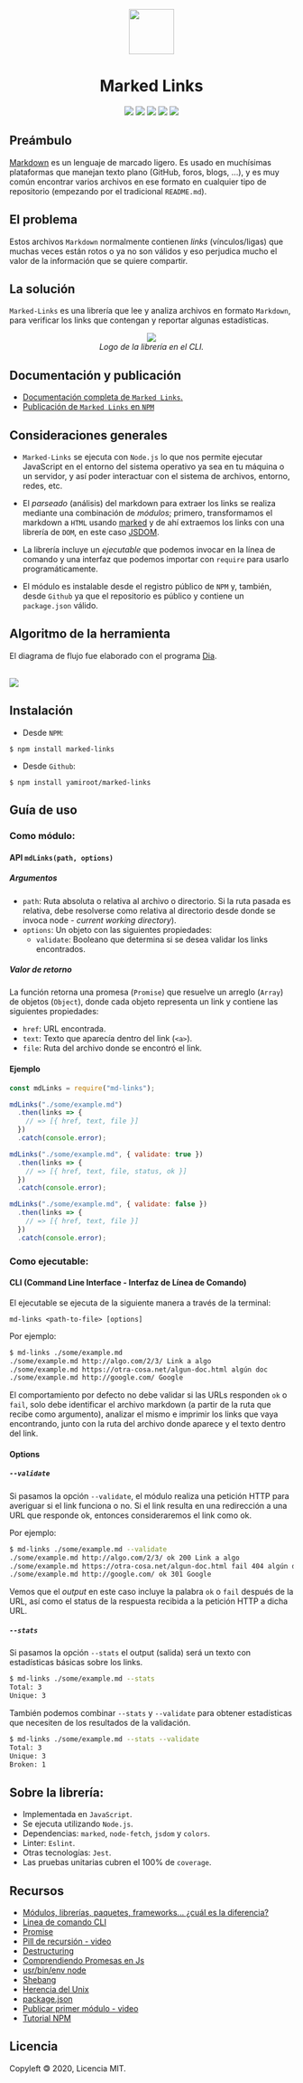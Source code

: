 <p align="center"><a href="src/assets/logo.png"><img src="src/assets/logo.png" width=80px></a></p>
<h1 align="center">Marked Links</h1>
<p align="center">
<img src="https://img.shields.io/badge/build-passing-brightgreen">
<img src="https://img.shields.io/badge/npm-v6.14.5-important">
<img src="https://img.shields.io/badge/license-MIT-9cf">
<img src="https://img.shields.io/badge/code--size-25.9kB-blueviolet">
<img src="https://img.shields.io/badge/coverage-100%25-brightgreen">
</p>


## Preámbulo

[Markdown](https://es.wikipedia.org/wiki/Markdown) es un lenguaje de marcado
ligero. Es usado en muchísimas plataformas que manejan texto plano (GitHub, 
foros, blogs, ...), y es muy común encontrar varios archivos en ese formato 
en cualquier tipo de repositorio (empezando por el tradicional `README.md`).


## El problema

Estos archivos `Markdown` normalmente contienen _links_ (vínculos/ligas) que
muchas veces están rotos o ya no son válidos y eso perjudica mucho el valor de
la información que se quiere compartir.


## La solución

`Marked-Links` es una librería que lee y analiza archivos en formato `Markdown`,
para verificar los links que contengan y reportar algunas estadísticas.

<p align="center"><a href="src/assets/marked-links.png"><img src="src/assets/marked-links.png"></a><br>
<i>Logo de la librería en el CLI.</i><p>


## Documentación y publicación

- [Documentación completa de `Marked Links`.](https://yamipqm.gitbook.io/marked-links/)
- [Publicación de `Marked Links` en `NPM`](https://www.npmjs.com/package/marked-links)


## Consideraciones generales

- `Marked-Links` se ejecuta con `Node.js` lo que nos permite ejecutar JavaScript en el 
entorno del sistema operativo ya sea en tu máquina o un servidor, y así poder interactuar 
con el sistema de archivos, entorno, redes, etc.

- El _parseado_ (análisis) del markdown para extraer los links se realiza mediante una 
combinación de _módulos_; primero, transformamos el markdown a `HTML` usando
[marked](https://github.com/markedjs/marked) y de ahí extraemos los links con una librería 
de `DOM`, en este caso [JSDOM](https://github.com/jsdom/jsdom).

- La librería incluye un _ejecutable_ que podemos invocar en la línea de comando y una
interfaz que podemos importar con `require` para usarlo programáticamente.

- El módulo es instalable desde el registro público de `NPM` y, también, desde `Github` ya 
que el repositorio es público y contiene un `package.json` válido.


## Algoritmo de la herramienta

El diagrama de flujo fue elaborado con el programa [Dia](https://es.wikipedia.org/wiki/Dia_(programa)).

<br><a href="src/utils/df.png"><img src="src/utils/df.png"></a><br>


## Instalación

- Desde `NPM`:

```
$ npm install marked-links
```

- Desde `Github`: 

```
$ npm install yamiroot/marked-links
```


## Guía de uso

### Como módulo:

#### API `mdLinks(path, options)`

##### Argumentos

- `path`: Ruta absoluta o relativa al archivo o directorio. Si la ruta pasada es
  relativa, debe resolverse como relativa al directorio desde donde se invoca
  node - _current working directory_).
- `options`: Un objeto con las siguientes propiedades:
  * `validate`: Booleano que determina si se desea validar los links
    encontrados.

##### Valor de retorno

La función retorna una promesa (`Promise`) que resuelve un arreglo (`Array`) de 
objetos (`Object`), donde cada objeto representa un link y contiene las siguientes
propiedades:

- `href`: URL encontrada.
- `text`: Texto que aparecía dentro del link (`<a>`).
- `file`: Ruta del archivo donde se encontró el link.

#### Ejemplo

```js
const mdLinks = require("md-links");

mdLinks("./some/example.md")
  .then(links => {
    // => [{ href, text, file }]
  })
  .catch(console.error);

mdLinks("./some/example.md", { validate: true })
  .then(links => {
    // => [{ href, text, file, status, ok }]
  })
  .catch(console.error);

mdLinks("./some/example.md", { validate: false })
  .then(links => {
    // => [{ href, text, file }]
  })
  .catch(console.error);
```

### Como ejecutable:

#### CLI (Command Line Interface - Interfaz de Línea de Comando)

El ejecutable se ejecuta de la siguiente manera a través de la terminal:

`md-links <path-to-file> [options]`

Por ejemplo:

```sh
$ md-links ./some/example.md
./some/example.md http://algo.com/2/3/ Link a algo
./some/example.md https://otra-cosa.net/algun-doc.html algún doc
./some/example.md http://google.com/ Google
```

El comportamiento por defecto no debe validar si las URLs responden `ok` o `fail`,
solo debe identificar el archivo markdown (a partir de la ruta que recibe como
argumento), analizar el mismo e imprimir los links que vaya encontrando, junto 
con la ruta del archivo donde aparece y el texto dentro del link.

#### Options

##### `--validate`

Si pasamos la opción `--validate`, el módulo realiza una petición HTTP para
averiguar si el link funciona o no. Si el link resulta en una redirección a una
URL que responde ok, entonces consideraremos el link como ok.

Por ejemplo:

```sh
$ md-links ./some/example.md --validate
./some/example.md http://algo.com/2/3/ ok 200 Link a algo
./some/example.md https://otra-cosa.net/algun-doc.html fail 404 algún doc
./some/example.md http://google.com/ ok 301 Google
```

Vemos que el _output_ en este caso incluye la palabra `ok` o `fail` después de
la URL, así como el status de la respuesta recibida a la petición HTTP a dicha
URL.

##### `--stats`

Si pasamos la opción `--stats` el output (salida) será un texto con estadísticas
básicas sobre los links.

```sh
$ md-links ./some/example.md --stats
Total: 3
Unique: 3
```

También podemos combinar `--stats` y `--validate` para obtener estadísticas que
necesiten de los resultados de la validación.

```sh
$ md-links ./some/example.md --stats --validate
Total: 3
Unique: 3
Broken: 1
```

## Sobre la librería:

- Implementada en `JavaScript`.
- Se ejecuta utilizando `Node.js`. 
- Dependencias: `marked`, `node-fetch`, `jsdom` y `colors`.
- Linter: `Eslint`.
- Otras tecnologías: `Jest`.
- Las pruebas unitarias cubren el 100% de `coverage`.


## Recursos

- [Módulos, librerías, paquetes, frameworks... ¿cuál es la diferencia?](http://community.laboratoria.la/t/modulos-librerias-paquetes-frameworks-cual-es-la-diferencia/175)
- [Linea de comando CLI](https://medium.com/netscape/a-guide-to-create-a-nodejs-command-line-package-c2166ad0452e)
- [Promise](https://javascript.info/promise-basics)
- [Pill de recursión - video](https://www.youtube.com/watch?v=lPPgY3HLlhQ&t=916s)
- [Destructuring](https://codeburst.io/es6-destructuring-the-complete-guide-7f842d08b98f)
- [Comprendiendo Promesas en Js](https://hackernoon.com/understanding-promises-in-javascript-13d99df067c1)
- [usr/bin/env node](https://www.it-swarm.dev/es/node.js/que-hace-exactamente-usrbinenv-node-al-principio-de-los-archivos-de-nodo/1056706740/)
- [Shebang](https://es.wikipedia.org/wiki/Shebang)
- [Herencia del Unix](http://www.juntadeandalucia.es/empleo/recursos/material_didactico/especialidades/materialdidactico_tic_linux_basico/tema_004/archivos/apartado_002.html)
- [package.json](http://wiki.commonjs.org/wiki/Packages/1.0)
- [Publicar primer módulo - video](https://www.youtube.com/watch?v=grOjfJpqwyw&start=12s)
- [Tutorial NPM](https://codingpotions.com/npm-tutorial)


## Licencia

Copyleft 🄯 2020, Licencia MIT.

